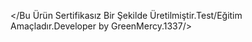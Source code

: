 </Bu Ürün Sertifikasız Bir Şekilde Üretilmiştir.Test/Eğitim Amaçladır.Developer by GreenMercy.1337/>
